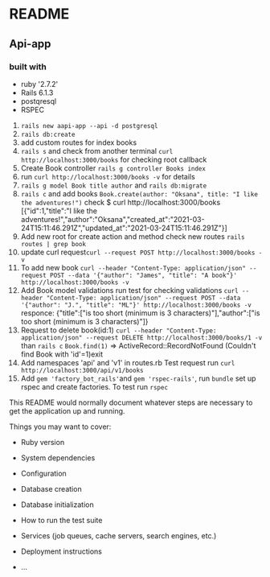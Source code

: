# README
## Api-app

### built with

- ruby '2.7.2'
- Rails 6.1.3
- postqresql 
- RSPEC

1. `rails new aapi-app --api -d postgresql`
2. `rails db:create`
4. add custom routes for index books
3. `rails s` and check from another terminal `curl http://localhost:3000/books` for checking root callback
5. Create Book controller `rails g controller Books index`
6. run `curl http://localhost:3000/books -v` for details
7. `rails g model Book title author` and `rails db:migrate`
8. `rails c` and add books
`Book.create(author: "Oksana", title: "I like the adventures!")`
check $ curl http://localhost:3000/books
[{"id":1,"title":"I like the adventures!","author":"Oksana","created_at":"2021-03-24T15:11:46.291Z","updated_at":"2021-03-24T15:11:46.291Z"}]
9. Add new root for create action and method
check new routes `rails routes | grep book`
10. update curl request`curl --request POST http://localhost:3000/books -v`
11. To add new book `curl --header "Content-Type: application/json" --request POST --data '{"author": "James", "title": "A book"}' http://localhost:3000/books -v`
12. Add Book model validations
run test for checking validations `curl --header "Content-Type: application/json" --request POST --data '{"author": "J.", "title": "ML"}' http://localhost:3000/books -v`
responce: {"title":["is too short (minimum is 3 characters)"],"author":["is too short (minimum is 3 characters)"]}
13. Request to delete book(id:1) `curl --header "Content-Type: application/json" --request DELETE http://localhost:3000/books/1 -v`
than `rails c` `Book.find(1)` => ActiveRecord::RecordNotFound (Couldn't find Book with 'id'=1)exit
14. Add namespaces 'api' and 'v1' in routes.rb
Test request run `curl http://localhost:3000/api/v1/books`
15. Add `gem 'factory_bot_rails'`and
  `gem 'rspec-rails'`, run `bundle`
  set up rspec and create factories. To test run `rspec`


This README would normally document whatever steps are necessary to get the
application up and running.

Things you may want to cover:

* Ruby version

* System dependencies

* Configuration

* Database creation

* Database initialization

* How to run the test suite

* Services (job queues, cache servers, search engines, etc.)

* Deployment instructions

* ...
